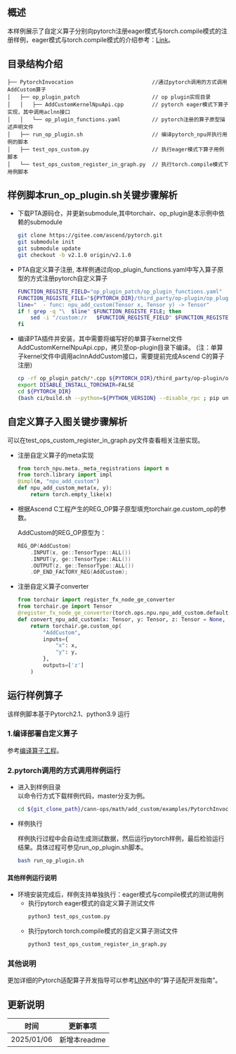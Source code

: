 ## 概述
本样例展示了自定义算子分别向pytorch注册eager模式与torch.compile模式的注册样例，eager模式与torch.compile模式的介绍参考：[Link](https://pytorch.org/get-started/pytorch-2.0)。

## 目录结构介绍
```
├── PytorchInvocation                         //通过pytorch调用的方式调用AddCustom算子
│   ├── op_plugin_patch                       // op plugin实现目录
│   │   ├── AddCustomKernelNpuApi.cpp         // pytorch eager模式下算子实现，其中调用aclnn接口
│   │   └── op_plugin_functions.yaml          // pytorch注册的算子原型描述声明文件
│   ├── run_op_plugin.sh                      // 编译pytorch_npu并执行用例的脚本
│   ├── test_ops_custom.py                    // 执行eager模式下算子用例脚本
│   └── test_ops_custom_register_in_graph.py  // 执行torch.compile模式下用例脚本
```

## 样例脚本run_op_plugin.sh关键步骤解析

  - 下载PTA源码仓，并更新submodule,其中torchair、op_plugin是本示例中依赖的submodule
    ```bash
    git clone https://gitee.com/ascend/pytorch.git
    git submodule init
    git submodule update
    git checkout -b v2.1.0 origin/v2.1.0
    ```

  - PTA自定义算子注册, 本样例通过向op_plugin_functions.yaml中写入算子原型的方式注册pytorch自定义算子
    ```bash
    FUNCTION_REGISTE_FIELD="op_plugin_patch/op_plugin_functions.yaml"
    FUNCTION_REGISTE_FILE="${PYTORCH_DIR}/third_party/op-plugin/op_plugin/config/v2r1/op_plugin_functions.yaml"
    line="  - func: npu_add_custom(Tensor x, Tensor y) -> Tensor"
    if ! grep -q "\  $line" $FUNCTION_REGISTE_FILE; then
        sed -i "/custom:/r   $FUNCTION_REGISTE_FIELD" $FUNCTION_REGISTE_FILE
    fi
    ```

  - 编译PTA插件并安装，其中需要将编写好的单算子kernel文件AddCustomKernelNpuApi.cpp，拷贝至op-plugin目录下编译。
    (注：单算子kernel文件中调用aclnnAddCustom接口，需要提前完成Ascend C的算子注册)
    ```bash
    cp -rf op_plugin_patch/*.cpp ${PYTORCH_DIR}/third_party/op-plugin/op_plugin/ops/v2r1/opapi
    export DISABLE_INSTALL_TORCHAIR=FALSE
    cd ${PYTORCH_DIR}
    (bash ci/build.sh --python=${PYTHON_VERSION} --disable_rpc ; pip uninstall torch-npu -y ; pip3 install dist/*.whl)
    ```

## 自定义算子入图关键步骤解析
  可以在test_ops_custom_register_in_graph.py文件查看相关注册实现。
  - 注册自定义算子的meta实现
    ```python
    from torch_npu.meta._meta_registrations import m
    from torch.library import impl
    @impl(m, "npu_add_custom")
    def npu_add_custom_meta(x, y):
        return torch.empty_like(x)
    ```

  - 根据Ascend C工程产生的REG_OP算子原型填充torchair.ge.custom_op的参数。

    AddCustom的REG_OP原型为：
    ```cpp
    REG_OP(AddCustom)
        .INPUT(x, ge::TensorType::ALL())
        .INPUT(y, ge::TensorType::ALL())
        .OUTPUT(z, ge::TensorType::ALL())
        .OP_END_FACTORY_REG(AddCustom);
    ```

  - 注册自定义算子converter
    ```python
    from torchair import register_fx_node_ge_converter
    from torchair.ge import Tensor
    @register_fx_node_ge_converter(torch.ops.npu.npu_add_custom.default)
    def convert_npu_add_custom(x: Tensor, y: Tensor, z: Tensor = None, meta_outputs: Any = None):
        return torchair.ge.custom_op(
            "AddCustom",
            inputs={
                "x": x,
                "y": y,
            },
            outputs=['z']
        )
    ```

## 运行样例算子
该样例脚本基于Pytorch2.1、python3.9 运行
### 1.编译部署自定义算子
参考[编译算子工程](../../README.md#编译部署自定义算子)。

### 2.pytorch调用的方式调用样例运行

  - 进入到样例目录   
    以命令行方式下载样例代码，master分支为例。
    ```bash
    cd ${git_clone_path}/cann-ops/math/add_custom/examples/PytorchInvocation
    ```

  - 样例执行

    样例执行过程中会自动生成测试数据，然后运行pytorch样例，最后检验运行结果。具体过程可参见run_op_plugin.sh脚本。
    ```bash
    bash run_op_plugin.sh
    ```

#### 其他样例运行说明
  - 环境安装完成后，样例支持单独执行：eager模式与compile模式的测试用例
    - 执行pytorch eager模式的自定义算子测试文件
      ```bash
      python3 test_ops_custom.py
      ```
    - 执行pytorch torch.compile模式的自定义算子测试文件
      ```bash
      python3 test_ops_custom_register_in_graph.py
      ```

### 其他说明
更加详细的Pytorch适配算子开发指导可以参考[LINK](https://gitee.com/ascend/op-plugin/wikis)中的“算子适配开发指南”。

## 更新说明
| 时间       | 更新事项     |
| ---------- | ------------ |
| 2025/01/06 | 新增本readme |